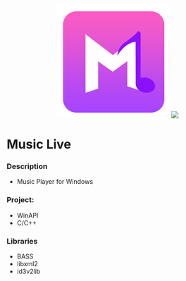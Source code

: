 <p align="center">
  <img src="https://github.com/rlxone/Music-Live/blob/master/Images/logo.png"/>
  <img src="https://github.com/rlxone/Music-Live/blob/master/Images/mockup.png"/>
</p>

# Music Live

### Description
* Music Player for Windows

### Project:
* WinAPI
* C/C++

### Libraries
* BASS
* libxml2
* id3v2lib
